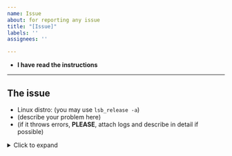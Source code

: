 ```yaml
---
name: Issue
about: for reporting any issue
title: "[Issue]"
labels: ''
assignees: ''

---
```


- **I have read the instructions**
---
## The issue
- Linux distro: (you may use `lsb_release -a`)
- (describe your problem here)
- (if it throws errors, **PLEASE**, attach logs and describe in detail if possible)

<details>
<summary>Click to expand</summary>

```plain
Paste your log here
```

</details>
